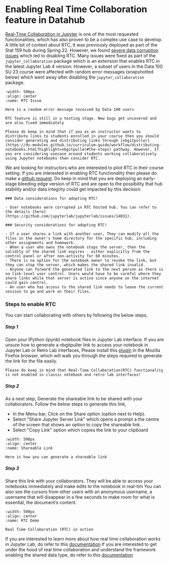 # Enabling Real Time Collaboration feature in Datahub

[Real-Time Collaboration in Jupyter](https://github.com/jupyterlab/rtc) is one of the most requested functionalities, which has also proven to be a complex use case to develop. A little bit of context about RTC, It was previously deployed as part of the Stat 159 hub during Spring 22. However, we found [severe data corruption issues](https://github.com/berkeley-dsep-infra/datahub/pull/3287) which led to disabling RTC. Many issues were fixed as part of the `jupyter_collaboration` package which is an  extension that enables RTC in the latest Jupyter Lab 4 version. However, a subset of users in the Data 100 SU 23 course were affected with random error messages (snapshotted below) which went away after disabling the `jupyter_collaboration` package.

```{figure} ../images/rtc_issue.png
:width: 500px
:align: center
:name: RTC Issue

Here is a random error message received by Data 100 users
```

```{note}
RTC feature is still in a testing stage. New bugs get uncovered and are also fixed immediately 
```

```{note}
Please do keep in mind that if you as an instructor wants to distribute links to students enrolled in your course then you should consider generating and distributing links through [nbgitpuller](https://ds-modules.github.io/curriculum-guide/workflow/distributing-notebooks.html?highlight=nbgitpuller#the-steps) pathway. However, If you are considering usecase around students working collaboratively using Jupyter notebooks then consider RTC.
```
We are looking for instructors who are interested to pilot RTC in their course setting. If you are interested in enabling RTC functionality then please do make a [github request](https://github.com/berkeley-dsep-infra/datahub/issues/new?assignees=balajialg&labels=type%3A+enhancement&projects=&template=featurerequest.md). Do keep in mind that you are deploying an early-stage bleeding edge version of RTC and are open to the possibility that hub stability and/or data integrity could get impacted by this decision.

```{note}
### Data considerations for adopting RTC!

- User notebooks were corrupted in RTC hosted hub. You can refer to the details [here](https://github.com/jupyterlab/jupyterlab/issues/14031). 

### Security considerations for adopting RTC!

- If a user shares a link with another user, They can modify all the files in the owner's home directory for the specific hub, including other assignments and homework.
- When a user who owns the notebook stops the server, then the validity of the shared link expires - either explicitly from the control panel or after non-activity for 60 minutes.
- There is no option for the notebook owner to revoke the link, but they can stop the server, which makes the shared link invalid.
- Anyone can forward the generated link to the next person as there is no link-level user control. Users would have to be careful where they share links while that server is active since anyone on the internet could gain control.
- An user who has access to the shared link needs to leave the current session to go and work on their files.
```

### Steps to enable RTC
You can start collaborating with others by following the below steps,

##### Step 1

Open your IPython (ipynb) notebook files in Jupyter Lab interface. If you are unsure how to generate a nbgitpuller link to access your notebook in Jupyter Lab or Retro Lab interfaces, Please install this [plugin](https://addons.mozilla.org/en-US/firefox/addon/nbgitpuller-link-generator/?utm_source=addons.mozilla.org&utm_medium=referral&utm_content=search) in the Mozilla Firefox browser, which will walk you through the steps required to generate the link for the file easily.

```{note}
Please do keep in mind that Real-Time Collaboration(RTC) functionality is not enabled in classic notebook and retro lab interfaces!
```

##### Step 2
As a next step, Generate the shareable link to be shared with your collaborators. Follow the below steps to generate this link,
- In the Menu bar, Click on the Share option (option next to Help). 
- Select "Share Jupyter Server Link" which opens a prompt a the centre of the screen that shows an option to copy the shareable link. 
- Select "Copy Link" option which copies the link to your clipboard

```{figure} ../images/Share_link.gif
:width: 500px
:align: center
:name: Shareable Link

Here is how you can generate a shareable link
```

##### Step 3
Share this link with your collaborators. They will be able to access your notebooks immediately and make edits to the notebook in real-tim
You can also see the cursors from other users with an anonymous username, a username that will disappear in a few seconds to make room for what is essential, the document’s content.

```{figure} ../images/RTC_demo.gif
:width: 500px
:align: center
:name: RTC Demo

Real Time Collaboration (RTC) in action
```

If you are interested to learn more about how real time collaboration works in Jupyter Lab, do refer to this [documentation](https://jupyterlab.readthedocs.io/en/stable/user/rtc.html)
If you are interested to get under the hood of real time collaboration and understand the framework enabling the shared data type, do refer to this [documentation](https://github.com/yjs/yjs)
